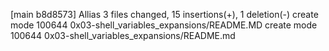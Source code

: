 [main b8d8573] Allias
 3 files changed, 15 insertions(+), 1 deletion(-)
 create mode 100644 0x03-shell_variables_expansions/README.MD
 create mode 100644 0x03-shell_variables_expansions/README.md
